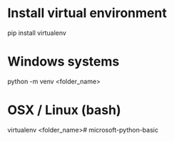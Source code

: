 # Install virtual environment
pip install virtualenv

# Windows systems
python -m venv <folder_name>

# OSX / Linux (bash)
virtualenv <folder_name># microsoft-python-basic
